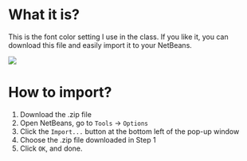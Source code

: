 # What it is?

This is the font color setting I use in the class. If you like it, you can download this file and easily import it to your NetBeans.

![](C:\Users\andre\Desktop\Programming2\GeneralDoc\NetBean-fontColor\example.JPG)

# How to import?

1. Download the .zip file
2. Open NetBeans, go to `Tools` -> `Options`
3. Click the `Import...` button at the bottom left of the pop-up window
4. Choose the .zip file downloaded in Step 1
5. Click `OK`, and done.

